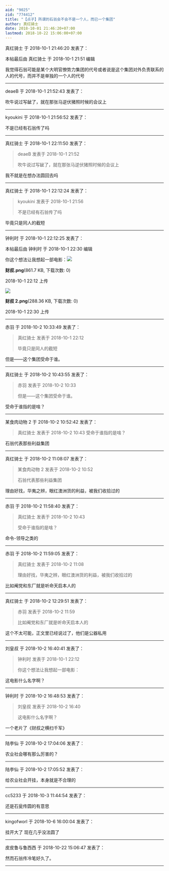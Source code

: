 ```yaml
---
aid: "9025"
zid: "774412"
title: "【点子】所谓的石翁会不会不是一个人，而已一个集团"
author: 真红骑士
date: 2018-10-01 21:46:20+07:00
lastmod: 2018-10-22 15:06:00+07:00
---
```


真红骑士 于 2018-10-1 21:46:20 发表了：

本帖最后由 真红骑士 于 2018-10-1 21:51 编辑

我觉得石翁可能是某个大明官僚势力集团的代号或者说是这个集团对外负责联系的人的代号，而并不是单独的一个人的代号

---

deaeB 于 2018-10-1 21:52:43 发表了：

吹牛说过写龇了，就在那张马逆伏猪照时候的会议上

---

kyoukini 于 2018-10-1 21:56:52 发表了：

不是已经有石翁传了吗

---

真红骑士 于 2018-10-1 22:11:50 发表了：

> deaeB 发表于 2018-10-1 21:52
>
> 吹牛说过写龇了，就在那张马逆伏猪照时候的会议上

我不就是在想办法圆回去吗

---

真红骑士 于 2018-10-1 22:12:24 发表了：

> kyoukini 发表于 2018-10-1 21:56
>
> 不是已经有石翁传了吗

毕竟只是同人的截短

---

钟利时 于 2018-10-1 22:12:25 发表了：

本帖最后由 钟利时 于 2018-10-1 22:30 编辑

你这个想法让我想起一部电影：![](/9025/221200nmzjr4m4cmmnegm3.png)

**财叔.png**(861.7 KB, 下载次数: 0)

2018-10-1 22:12 上传

![](/9025/223032ro6ded6ae81mmtpt.png)

**财叔 2.png**(288.36 KB, 下载次数: 0)

2018-10-1 22:30 上传

---

赤羽 于 2018-10-2 10:33:49 发表了：

> 真红骑士 发表于 2018-10-1 22:12
>
> 毕竟只是同人的截短

但是——这个集团受命于谁。

---

真红骑士 于 2018-10-2 10:43:55 发表了：

> 赤羽 发表于 2018-10-2 10:33
>
> 但是——这个集团受命于谁。

受命于谁指的是啥？

---

某食肉动物 2 于 2018-10-2 10:52:42 发表了：

> 真红骑士 发表于 2018-10-2 10:43 受命于谁指的是啥？

石翁代表那些利益集团

---

真红骑士 于 2018-10-2 11:08:07 发表了：

> 某食肉动物 2 发表于 2018-10-2 10:52
>
> 石翁代表那些利益集团

理由好找，华夷之辨，眼红澳洲货的利益，被我们收拾过的

---

赤羽 于 2018-10-2 11:58:40 发表了：

> 真红骑士 发表于 2018-10-2 10:43
>
> 受命于谁指的是啥？

命令-领导之类的

---

赤羽 于 2018-10-2 11:59:05 发表了：

> 真红骑士 发表于 2018-10-2 11:08
>
> 理由好找，华夷之辨，眼红澳洲货的利益，被我们收拾过的

比如阉党和东厂就是听命天启本人的

---

真红骑士 于 2018-10-2 12:29:51 发表了：

> 赤羽 发表于 2018-10-2 11:59
>
> 比如阉党和东厂就是听命天启本人的

这个不太可能，正文里已经说过了，他们是公器私用

---

刘皇叔 于 2018-10-2 16:40:41 发表了：

> 钟利时 发表于 2018-10-1 22:12
>
> 你这个想法让我想起一部电影：

这电影什么名字啊？

---

钟利时 于 2018-10-2 16:48:53 发表了：

> 刘皇叔 发表于 2018-10-2 16:40
>
> 这电影什么名字啊？

一个老片了《财叔之横扫千军》

---

陆李仙 于 2018-10-2 17:04:06 发表了：

农业社会哪有那么厉害的？

---

陆李仙 于 2018-10-2 17:05:52 发表了：

给农业社会开挂，本身就是不合理的

---

cc5233 于 2018-10-3 11:44:54 发表了：

还是石瓮传圆的有意思

---

kingofworl 于 2018-10-6 16:00:04 发表了：

挂开大了 现在几乎没法圆了

---

皮皮鲁与鲁西西 于 2018-10-22 15:06:47 发表了：

然而石翁传冷笔好久了。

---
